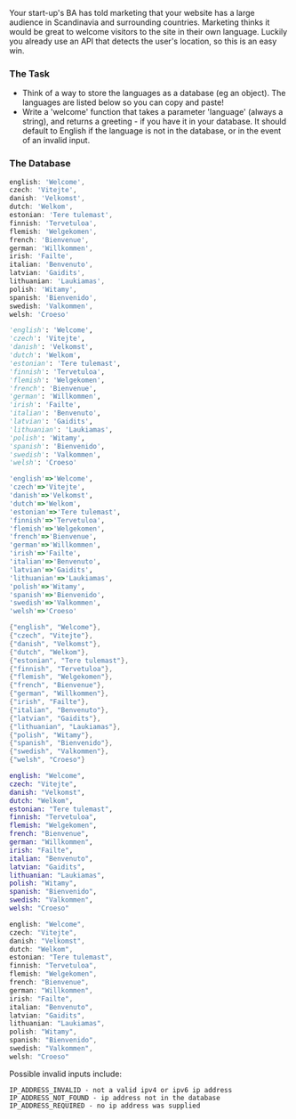 Your start-up's BA has told marketing that your website has a large audience in Scandinavia and surrounding countries. Marketing thinks it would be great to welcome visitors to the site in their own language. Luckily you already use an API that detects the user's location, so this is an easy win. 

### The Task
- Think of a way to store the languages as a database (eg an object). The languages are listed below so you can copy and paste!
- Write a 'welcome' function that takes a parameter 'language' (always a string), and returns a greeting - if you have it in your database. It should default to English if the language is not in the database, or in the event of an invalid input.

### The Database

```javascript
english: 'Welcome',
czech: 'Vitejte',
danish: 'Velkomst',
dutch: 'Welkom',
estonian: 'Tere tulemast',
finnish: 'Tervetuloa',
flemish: 'Welgekomen',
french: 'Bienvenue',
german: 'Willkommen',
irish: 'Failte',
italian: 'Benvenuto',
latvian: 'Gaidits',
lithuanian: 'Laukiamas',
polish: 'Witamy',
spanish: 'Bienvenido',
swedish: 'Valkommen',
welsh: 'Croeso'
```
```python
'english': 'Welcome',
'czech': 'Vitejte',
'danish': 'Velkomst',
'dutch': 'Welkom',
'estonian': 'Tere tulemast',
'finnish': 'Tervetuloa',
'flemish': 'Welgekomen',
'french': 'Bienvenue',
'german': 'Willkommen',
'irish': 'Failte',
'italian': 'Benvenuto',
'latvian': 'Gaidits',
'lithuanian': 'Laukiamas',
'polish': 'Witamy',
'spanish': 'Bienvenido',
'swedish': 'Valkommen',
'welsh': 'Croeso'
```
```ruby
'english'=>'Welcome',
'czech'=>'Vitejte',
'danish'=>'Velkomst',
'dutch'=>'Welkom',
'estonian'=>'Tere tulemast',
'finnish'=>'Tervetuloa',
'flemish'=>'Welgekomen',
'french'=>'Bienvenue',
'german'=>'Willkommen',
'irish'=>'Failte',
'italian'=>'Benvenuto',
'latvian'=>'Gaidits',
'lithuanian'=>'Laukiamas',
'polish'=>'Witamy',
'spanish'=>'Bienvenido',
'swedish'=>'Valkommen',
'welsh'=>'Croeso'
```
```csharp
{"english", "Welcome"},
{"czech", "Vitejte"},
{"danish", "Velkomst"},
{"dutch", "Welkom"},
{"estonian", "Tere tulemast"},
{"finnish", "Tervetuloa"},
{"flemish", "Welgekomen"},
{"french", "Bienvenue"},
{"german", "Willkommen"},
{"irish", "Failte"},
{"italian", "Benvenuto"},
{"latvian", "Gaidits"},
{"lithuanian", "Laukiamas"},
{"polish", "Witamy"},
{"spanish", "Bienvenido"},
{"swedish", "Valkommen"},
{"welsh", "Croeso"}
```
```elixir
english: "Welcome",
czech: "Vitejte",
danish: "Velkomst",
dutch: "Welkom",
estonian: "Tere tulemast",
finnish: "Tervetuloa",
flemish: "Welgekomen",
french: "Bienvenue",
german: "Willkommen",
irish: "Failte",
italian: "Benvenuto",
latvian: "Gaidits",
lithuanian: "Laukiamas",
polish: "Witamy",
spanish: "Bienvenido",
swedish: "Valkommen",
welsh: "Croeso"
```
``` java
english: "Welcome",
czech: "Vitejte",
danish: "Velkomst",
dutch: "Welkom",
estonian: "Tere tulemast",
finnish: "Tervetuloa",
flemish: "Welgekomen",
french: "Bienvenue",
german: "Willkommen",
irish: "Failte",
italian: "Benvenuto",
latvian: "Gaidits",
lithuanian: "Laukiamas",
polish: "Witamy",
spanish: "Bienvenido",
swedish: "Valkommen",
welsh: "Croeso"
```


Possible invalid inputs include:
~~~~
IP_ADDRESS_INVALID - not a valid ipv4 or ipv6 ip address
IP_ADDRESS_NOT_FOUND - ip address not in the database
IP_ADDRESS_REQUIRED - no ip address was supplied
~~~~
